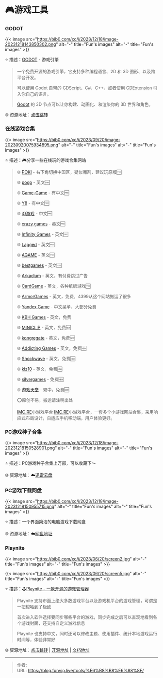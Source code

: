 # 🎮游戏工具


### GODOT

{{< image src="https://bib0.com/xc/i/2023/12/18/image-20231218143850302.png" alt="-"  title="Fun's images" alt="-"  title="Fun's images" >}}  

⭐️  描述：[GODOT](https://godotengine.org/download/windows/) - 游戏引擎

>一个免费开源的游戏引擎，它支持多种编程语言、2D 和 3D 图形、以及跨平台开发。
>
>可以使用 Godot 自带的 GDScript、C#、C++，或者使用 GDExtension 引入你自己的语言。
>
>[Godot](https://godotengine.org/download/windows/) 的 3D 节点可以让你构建、动画化、和渲染你的 3D 世界和角色。

🌐 资源地址：[点击跳转](https://godotengine.org/download/windows/)

### 在线游戏合集

{{< image src="https://bib0.com/xc/i/2023/09/20/image-20230920075934895.png" alt="-"  title="Fun's images" alt="-"  title="Fun's images" >}}  

⭐️  描述：🎮分享一些在线玩的游戏合集网站

>🌐 [POKI](https://poki.com/) - 右下角切换中国区，疑似阉割，建议玩原版🆓
>
>🌐 [pogo](https://www.pogo.com/) - 英文🆓
>
>🌐 [Game-Game](https://tw.game-game.com/) - 有中文🆓
>
>🌐 [Y8](https://zh.y8.com/) - 有中文🆓
>
>🌐 [iO游戏](https://www.io233.com/) - 中文🆓
>
>🌐 [crazy games](https://www.crazygames.com/) - 英文🆓
>
>🌐 [Infinity Games](https://games.infinitynewtab.com/) - 英文🆓
>
>🌐 [Lagged](https://lagged.com/) - 英文🆓
>
>🌐 [AGAME](https://www.agame.com/) - 英文🆓
>
>🌐 [bestgames](https://www.bestgames.com/) - 英文🆓
>
>🌐 [Arkadium](https://www.arkadium.com/) - 英文，有付费跳过广告
>
>🌐 [CardGame](https://cardgames.io/) - 英文，各种纸牌游戏🆓
>
>🌐 [ArmorGames](https://armorgames.com/) - 英文，免费，4399从这个网站搬运了很多
>
>🌐 [Yandex Game](https://yandex.com/games/) - 中文菜单，大部分免费
>
>🌐 [KBH Games](https://kbhgames.com/) - 英文，免费
>
>🌐 [MINICLIP](https://www.miniclip.com/) - 英文，免费🆕
>
>🌐 [kongregate](https://www.kongregate.com/) - 英文，免费🆕
>
>🌐 [Addicting Games](https://www.addictinggames.com/) - 英文，免费🆕
>
>🌐 [Shockwave](https://www.shockwave.com/) - 英文，免费🆕
>
>🌐 [kiz10](https://kiz10.com/) - 英文，免费🆕
>
>🌐 [silvergames](https://www.silvergames.com/) - 免费🆕
>
>🌐 [游戏天堂](https://www.i-gamer.net/) - 繁中，免费🆕
>
>⭕️原创不易，搬运请注明出处
>
>[IMC.RE](https://games.imc.re/)小游戏平台
>[IMC.RE](https://games.imc.re/)小游戏平台，一套多个小游戏网站合集，采用响应式布局设计，自适应手机移动端，用户体验更好。

### PC游戏种子合集

{{< image src="https://bib0.com/xc/i/2023/12/18/image-20231218150528901.png" alt="-"  title="Fun's images" alt="-"  title="Fun's images" >}}  

⭐️  描述：PC游戏种子合集上万部，可以收藏下～

🌐 资源地址：☁️[迅雷云盘](https://pan.xunlei.com/s/VNjpKouvVjnDtOpyd_V6i9MLA1?pwd=5xau#)

### PC游戏下载网盘

{{< image src="https://bib0.com/xc/i/2023/12/18/image-20231218150955715.png" alt="-"  title="Fun's images" alt="-"  title="Fun's images" >}}  

⭐️  描述：一个界面简洁的电脑游戏下载网盘

🌐 资源地址：☁️[网盘地址](http://sj.ysupan.com/gbtgame#/)

### Playnite

{{< image src="https://bib0.com/xc/i/2023/06/20/screen2.jpg" alt="-"  title="Fun's images" alt="-"  title="Fun's images" >}}  

{{< image src="https://bib0.com/xc/i/2023/06/20/screen5.jpg" alt="-"  title="Fun's images" alt="-"  title="Fun's images" >}}  

⭐️  描述：🕹️[Playnite - 一款开源的游戏管理器](https://playnite.link/)

>Playnite 支持市面上绝大多数游戏平台以及游戏机平台的游戏管理，可谓是一把梭哈到了极致
>
>首次进入软件选择要同步哪些平台的游戏，同步完成之后可以直观地看到各个游戏封面，还支持自定义游戏信息
>
>Playnite 也支持中文，同时还可以修改主题、使用插件、统计本地游戏运行时间等，体验非常好

🌐 资源地址：[点击跳转](https://playnite.link/) | [开源地址](https://github.com/JosefNemec/Playnite) | [文档地址](https://api.playnite.link/docs/master/tutorials/extensions/intro.html)


---

> 作者:   
> URL: https://blog.funvip.live/tools/%E6%B8%B8%E6%88%8F/  

